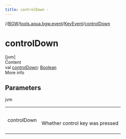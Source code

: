 ```yaml
---
title: controlDown -
---
```

//[BGW](../../../index.md)/[tools.aqua.bgw.event](../index.md)/[KeyEvent](index.md)/[controlDown](control-down.md)



# controlDown  
[jvm]  
Content  
val [controlDown](control-down.md): [Boolean](https://kotlinlang.org/api/latest/jvm/stdlib/kotlin/-boolean/index.html)  
More info  


## Parameters  
  
jvm  
  
| | |
|---|---|
| <a name="tools.aqua.bgw.event/KeyEvent/controlDown/#/PointingToDeclaration/"></a>controlDown| <a name="tools.aqua.bgw.event/KeyEvent/controlDown/#/PointingToDeclaration/"></a><br><br>Whether control key was pressed<br><br>|
  
  




